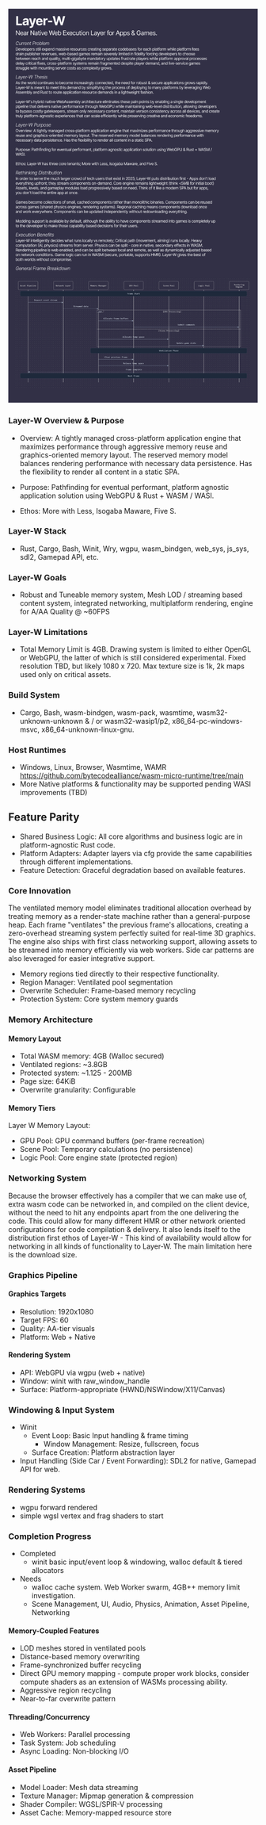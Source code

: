 ![img](./img/LayerW.png)

### Layer-W Overview & Purpose

- Overview: A tightly managed cross-platform application engine that maximizes performance through aggressive memory reuse and graphics-oriented memory layout. The reserved memory model balances rendering performance with necessary data persistence. Has the flexibility to render all content in a static SPA.

- Purpose: Pathfinding for eventual performant, platform agnostic application solution using WebGPU & Rust + WASM / WASI.

- Ethos: More with Less, Isogaba Maware, Five S.

### Layer-W Stack

- Rust, Cargo, Bash, Winit, Wry, wgpu, wasm_bindgen, web_sys, js_sys, sdl2, Gamepad API, etc.

### Layer-W Goals

- Robust and Tuneable memory system, Mesh LOD / streaming based content system, integrated networking, multiplatform rendering, engine for A/AA Quality @ ~60FPS

### Layer-W Limitations

- Total Memory Limit is 4GB. Drawing system is limited to either OpenGL or WebGPU, the latter of which is still considered experimental. Fixed resolution TBD, but likely 1080 x 720. Max texture size is 1k, 2k maps used only on critical assets.

### Build System

- Cargo, Bash, wasm-bindgen, wasm-pack, wasmtime, wasm32-unknown-unknown & / or wasm32-wasip1/p2, x86_64-pc-windows-msvc, x86_64-unknown-linux-gnu.

### Host Runtimes

- Windows, Linux, Browser, Wasmtime, WAMR https://github.com/bytecodealliance/wasm-micro-runtime/tree/main
- More Native platforms & functionality may be supported pending WASI improvements (TBD)

## Feature Parity

- Shared Business Logic: All core algorithms and business logic are in platform-agnostic Rust code.
- Platform Adapters: Adapter layers via cfg provide the same capabilities through different implementations.
- Feature Detection: Graceful degradation based on available features.

### Core Innovation

The ventilated memory model eliminates traditional allocation overhead by treating memory as a render-state machine rather than a general-purpose heap. Each frame "ventilates" the previous frame's allocations, creating a zero-overhead streaming system perfectly suited for real-time 3D graphics. The engine also ships with first class networking support, allowing assets to be streamed into memory efficiently via web workers. Side car patterns are also leveraged for easier integrative support.

- Memory regions tied directly to their respective functionality.
- Region Manager: Ventilated pool segmentation
- Overwrite Scheduler: Frame-based memory recycling
- Protection System: Core system memory guards

### Memory Architecture

#### Memory Layout

- Total WASM memory: 4GB (Walloc secured)
- Ventilated regions: ~3.8GB
- Protected system: ~1.125 - 200MB
- Page size: 64KiB
- Overwrite granularity: Configurable

#### Memory Tiers

Layer W Memory Layout:

- GPU Pool: GPU command buffers (per-frame recreation)
- Scene Pool: Temporary calculations (no persistence)
- Logic Pool: Core engine state (protected region)

### Networking System

Because the browser effectively has a compiler that we can make use of, extra wasm code can be networked in, and compiled on the client device, without the need to hit any endpoints apart from the one delivering the code. This could allow for many different HMR or other network oriented configurations for code compilation & delivery. It also lends itself to the distribution first ethos of Layer-W - This kind of availability would allow for networking in all kinds of functionality to Layer-W. The main limitation here is the download size.

### Graphics Pipeline

#### Graphics Targets

- Resolution: 1920x1080
- Target FPS: 60
- Quality: AA-tier visuals
- Platform: Web + Native

#### Rendering System

- API: WebGPU via wgpu (web + native)
- Window: winit with raw_window_handle
- Surface: Platform-appropriate (HWND/NSWindow/X11/Canvas)

### Windowing & Input System

- Winit
  - Event Loop: Basic Input handling & frame timing
    - Window Management: Resize, fullscreen, focus
  - Surface Creation: Platform abstraction layer
- Input Handling (Side Car / Event Forwarding): SDL2 for native, Gamepad API for web.

### Rendering Systems

- wgpu forward rendered
- simple wgsl vertex and frag shaders to start

### Completion Progress

- Completed
  - winit basic input/event loop & windowing, walloc default & tiered allocators
- Needs
  - walloc cache system. Web Worker swarm, 4GB++ memory limit investigation.
  - Scene Management, UI, Audio, Physics, Animation, Asset Pipeline, Networking

#### Memory-Coupled Features

- LOD meshes stored in ventilated pools
- Distance-based memory overwriting
- Frame-synchronized buffer recycling
- Direct GPU memory mapping - compute proper work blocks, consider compute shaders as an extension of WASMs processing ability.
- Aggressive region recycling
- Near-to-far overwrite pattern

#### Threading/Concurrency

- Web Workers: Parallel processing
- Task System: Job scheduling
- Async Loading: Non-blocking I/O

#### Asset Pipeline

- Model Loader: Mesh data streaming
- Texture Manager: Mipmap generation & compression
- Shader Compiler: WGSL/SPIR-V processing
- Asset Cache: Memory-mapped resource store
